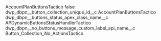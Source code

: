 <?xml version="1.0" encoding="UTF-8"?>
<CustomMetadata xmlns="http://soap.sforce.com/2006/04/metadata" xmlns:xsi="http://www.w3.org/2001/XMLSchema-instance" xmlns:xsd="http://www.w3.org/2001/XMLSchema">
    <label>AccountPlanButtonsTactico</label>
    <protected>false</protected>
    <values>
        <field>dwp_dbpn__button_collection_unique_id__c</field>
        <value xsi:type="xsd:string">AccountPlanButtonsTactico</value>
    </values>
    <values>
        <field>dwp_dbpn__buttons_status_apex_class_name__c</field>
        <value xsi:type="xsd:string">APDynamicButtonsStatusHandlerTactico</value>
    </values>
    <values>
        <field>dwp_dbpn__no_buttons_message_custom_label_api_name__c</field>
        <value xsi:type="xsd:string">Button_Collection_No_ActionsTactico</value>
    </values>
</CustomMetadata>
